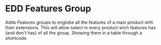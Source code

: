 # EDD Features Group
Adds Features groups to englobe all the features of a main product with their extensions.  This will allow select in every product wich features has (and don't has) of all the group.  Showing them in a table through a shortcode.
